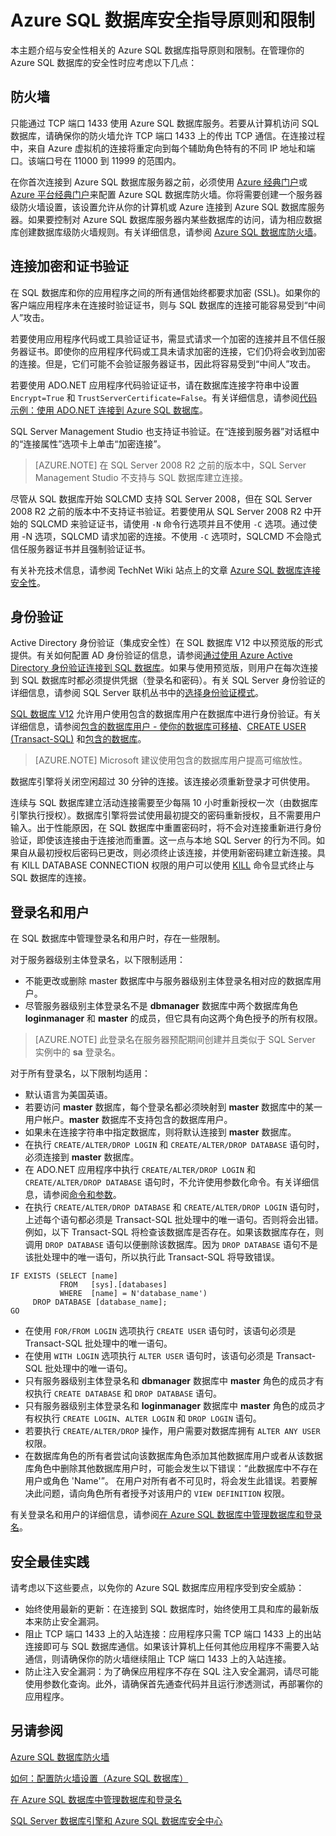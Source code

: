 <properties
   pageTitle="Azure SQL 数据库安全指导原则和限制 | Azure"
   description="了解与安全性相关的 Azure SQL 数据库指导原则和限制。"
   services="sql-database"
   documentationCenter=""
   authors="BYHAM"
   manager="jeffreyg"
   editor=""
   tags=""/>

<tags
   ms.service="sql-database"
   ms.date="02/16/2016"
   wacn.date="03/24/2016"/>

# Azure SQL 数据库安全指导原则和限制

本主题介绍与安全性相关的 Azure SQL 数据库指导原则和限制。在管理你的 Azure SQL 数据库的安全性时应考虑以下几点：

## 防火墙

只能通过 TCP 端口 1433 使用 Azure SQL 数据库服务。若要从计算机访问 SQL 数据库，请确保你的防火墙允许 TCP 端口 1433 上的传出 TCP 通信。在连接过程中，来自 Azure 虚拟机的连接将重定向到每个辅助角色特有的不同 IP 地址和端口。该端口号在 11000 到 11999 的范围内。

在你首次连接到 Azure SQL 数据库服务器之前，必须使用 [Azure 经典门户](https://manage.windowsazure.cn)或 [Azure 平台经典门户](https://manage.windowsazure.cn/microsoft.partner.onmschina.cn#Workspaces/All/dashboard)来配置 Azure SQL 数据库防火墙。你将需要创建一个服务器级防火墙设置，该设置允许从你的计算机或 Azure 连接到 Azure SQL 数据库服务器。如果要控制对 Azure SQL 数据库服务器内某些数据库的访问，请为相应数据库创建数据库级防火墙规则。有关详细信息，请参阅 [Azure SQL 数据库防火墙](/documentation/articles/sql-database-firewall-configure)。

## 连接加密和证书验证

在 SQL 数据库和你的应用程序之间的所有通信始终都要求加密 (SSL)。如果你的客户端应用程序未在连接时验证证书，则与 SQL 数据库的连接可能容易受到“中间人”攻击。

若要使用应用程序代码或工具验证证书，需显式请求一个加密的连接并且不信任服务器证书。即使你的应用程序代码或工具未请求加密的连接，它们仍将会收到加密的连接。但是，它们可能不会验证服务器证书，因此将容易受到“中间人”攻击。

若要使用 ADO.NET 应用程序代码验证证书，请在数据库连接字符串中设置 ``Encrypt=True`` 和 ``TrustServerCertificate=False``。有关详细信息，请参阅[代码示例：使用 ADO.NET 连接到 Azure SQL 数据库](https://msdn.microsoft.com/zh-cn/library/azure/ee336243.aspx)。

SQL Server Management Studio 也支持证书验证。在“连接到服务器”对话框中的“连接属性”选项卡上单击“加密连接”。

> [AZURE.NOTE] 在 SQL Server 2008 R2 之前的版本中，SQL Server Management Studio 不支持与 SQL 数据库建立连接。

尽管从 SQL 数据库开始 SQLCMD 支持 SQL Server 2008，但在 SQL Server 2008 R2 之前的版本中不支持证书验证。若要使用从 SQL Server 2008 R2 中开始的 SQLCMD 来验证证书，请使用 ``-N`` 命令行选项并且不使用 ``-C`` 选项。通过使用 -N 选项，SQLCMD 请求加密的连接。不使用 ``-C`` 选项时，SQLCMD 不会隐式信任服务器证书并且强制验证证书。

有关补充技术信息，请参阅 TechNet Wiki 站点上的文章 [Azure SQL 数据库连接安全性](http://social.technet.microsoft.com/wiki/contents/articles/2951.windows-azure-sql-database-connection-security.aspx#comment-4847)。

## 身份验证

Active Directory 身份验证（集成安全性）在 SQL 数据库 V12 中以预览版的形式提供。有关如何配置 AD 身份验证的信息，请参阅[通过使用 Azure Active Directory 身份验证连接到 SQL 数据库](/documentation/articles/sql-database-aad-authentication)。如果与使用预览版，则用户在每次连接到 SQL 数据库时都必须提供凭据（登录名和密码）。有关 SQL Server 身份验证的详细信息，请参阅 SQL Server 联机丛书中的[选择身份验证模式](https://msdn.microsoft.com/zh-cn/library/ms144284.aspx)。

[SQL 数据库 V12](/documentation/articles/sql-database-v12-whats-new) 允许用户使用包含的数据库用户在数据库中进行身份验证。有关详细信息，请参阅[包含的数据库用户 - 使你的数据库可移植](https://msdn.microsoft.com/zh-cn/library/ff929188.aspx)、[CREATE USER (Transact-SQL)](https://technet.microsoft.com/zh-cn/library/ms173463.aspx) 和[包含的数据库](https://technet.microsoft.com/zh-cn/library/ff929071.aspx)。

> [AZURE.NOTE] Microsoft 建议使用包含的数据库用户提高可缩放性。

数据库引擎将关闭空闲超过 30 分钟的连接。该连接必须重新登录才可供使用。

连续与 SQL 数据库建立活动连接需要至少每隔 10 小时重新授权一次（由数据库引擎执行授权）。数据库引擎将尝试使用最初提交的密码重新授权，且不需要用户输入。出于性能原因，在 SQL 数据库中重置密码时，将不会对连接重新进行身份验证，即使该连接由于连接池而重置。这一点与本地 SQL Server 的行为不同。如果自从最初授权后密码已更改，则必须终止该连接，并使用新密码建立新连接。具有 KILL DATABASE CONNECTION 权限的用户可以使用 [KILL](https://msdn.microsoft.com/zh-cn/library/ms173730.aspx) 命令显式终止与 SQL 数据库的连接。

## 登录名和用户

在 SQL 数据库中管理登录名和用户时，存在一些限制。

对于服务器级别主体登录名，以下限制适用：

- 不能更改或删除 master 数据库中与服务器级别主体登录名相对应的数据库用户。 
- 尽管服务器级别主体登录名不是 **dbmanager** 数据库中两个数据库角色 **loginmanager** 和 **master** 的成员，但它具有向这两个角色授予的所有权限。

> [AZURE.NOTE] 此登录名在服务器预配期间创建并且类似于 SQL Server 实例中的 **sa** 登录名。

对于所有登录名，以下限制均适用：

- 默认语言为美国英语。
- 若要访问 **master** 数据库，每个登录名都必须映射到 **master** 数据库中的某一用户帐户。**master** 数据库不支持包含的数据库用户。
- 如果未在连接字符串中指定数据库，则将默认连接到 **master** 数据库。
- 在执行 ``CREATE/ALTER/DROP LOGIN`` 和 ``CREATE/ALTER/DROP DATABASE`` 语句时，必须连接到 **master** 数据库。 
- 在 ADO.NET 应用程序中执行 ``CREATE/ALTER/DROP LOGIN`` 和 ``CREATE/ALTER/DROP DATABASE`` 语句时，不允许使用参数化命令。有关详细信息，请参阅[命令和参数](https://msdn.microsoft.com/zh-cn/library/ms254953.aspx)。
- 在执行 ``CREATE/ALTER/DROP DATABASE`` 和 ``CREATE/ALTER/DROP LOGIN`` 语句时，上述每个语句都必须是 Transact-SQL 批处理中的唯一语句。否则将会出错。例如，以下 Transact-SQL 将检查该数据库是否存在。如果该数据库存在，则调用 ``DROP DATABASE`` 语句以便删除该数据库。因为 ``DROP DATABASE`` 语句不是该批处理中的唯一语句，所以执行此 Transact-SQL 将导致错误。

```
IF EXISTS (SELECT [name]
           FROM   [sys].[databases]
           WHERE  [name] = N'database_name')
     DROP DATABASE [database_name];
GO
```

- 在使用 ``FOR/FROM LOGIN`` 选项执行 ``CREATE USER`` 语句时，该语句必须是 Transact-SQL 批处理中的唯一语句。
- 在使用 ``WITH LOGIN`` 选项执行 ``ALTER USER`` 语句时，该语句必须是 Transact-SQL 批处理中的唯一语句。
- 只有服务器级别主体登录名和 **dbmanager** 数据库中 **master** 角色的成员才有权执行 ``CREATE DATABASE`` 和 ``DROP DATABASE`` 语句。
- 只有服务器级别主体登录名和 **loginmanager** 数据库中 **master** 角色的成员才有权执行 ``CREATE LOGIN``、``ALTER LOGIN`` 和 ``DROP LOGIN`` 语句。
- 若要执行 ``CREATE/ALTER/DROP`` 操作，用户需要对数据库拥有 ``ALTER ANY USER`` 权限。
- 在数据库角色的所有者尝试向该数据库角色添加其他数据库用户或者从该数据库角色中删除其他数据库用户时，可能会发生以下错误：“此数据库中不存在用户或角色 'Name'”。 在用户对所有者不可见时，将会发生此错误。若要解决此问题，请向角色所有者授予对该用户的 ``VIEW DEFINITION`` 权限。 

有关登录名和用户的详细信息，请参阅[在 Azure SQL 数据库中管理数据库和登录名](/documentation/articles/sql-database-manage-logins)。

## 安全最佳实践

请考虑以下这些要点，以免你的 Azure SQL 数据库应用程序受到安全威胁：

- 始终使用最新的更新：在连接到 SQL 数据库时，始终使用工具和库的最新版本来防止安全漏洞。
- 阻止 TCP 端口 1433 上的入站连接：应用程序只需 TCP 端口 1433 上的出站连接即可与 SQL 数据库通信。如果该计算机上任何其他应用程序不需要入站通信，则请确保你的防火墙继续阻止 TCP 端口 1433 上的入站连接。
- 防止注入安全漏洞：为了确保应用程序不存在 SQL 注入安全漏洞，请尽可能使用参数化查询。此外，请确保首先通查代码并且运行渗透测试，再部署你的应用程序。


## 另请参阅

[Azure SQL 数据库防火墙](/documentation/articles/sql-database-firewall-configure)

[如何：配置防火墙设置（Azure SQL 数据库）](/documentation/articles/sql-database-configure-firewall-settings)

[在 Azure SQL 数据库中管理数据库和登录名](/documentation/articles/sql-database-manage-logins)

[SQL Server 数据库引擎和 Azure SQL 数据库安全中心](https://msdn.microsoft.com/zh-cn/library/bb510589)

<!---HONumber=Mooncake_0118_2016-->

